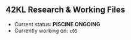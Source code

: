 ## 42KL Research & Working Files
- Current status: **PISCINE ONGOING**
- Currently working on: `c05`
